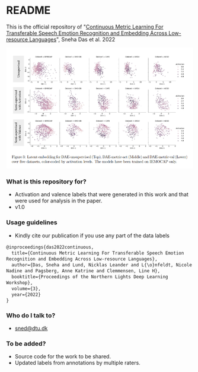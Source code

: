 # README #

This is the official repository of 
"[Continuous Metric Learning For Transferable Speech Emotion Recognition and Embedding Across Low-resource Languages](https://septentrio.uit.no/index.php/nldl/article/view/6300)", Sneha Das et al. 2022

![Scatterplot](https://github.com/DTUComputeStatisticsAndDataAnalysis/Continuous-Metric-Learning-For-Transferable-Speech-Emotion-Recognition-and-Embedding/blob/main/figures/Screenshot%20from%202022-05-10%2016-54-16.png?raw=true)

### What is this repository for? ###

* Activation and valence labels that were generated in this work and that were used for analysis in the paper.  
* v1.0

### Usage guidelines ###

* Kindly cite our publication if you use any part of the data labels

```
@inproceedings{das2022continuous,
  title={Continuous Metric Learning For Transferable Speech Emotion Recognition and Embedding Across Low-resource Languages},
  author={Das, Sneha and Lund, Nicklas Leander and L{\o}nfeldt, Nicole Nadine and Pagsberg, Anne Katrine and Clemmensen, Line H},
  booktitle={Proceedings of the Northern Lights Deep Learning Workshop},
  volume={3},
  year={2022}
}

```

### Who do I talk to? ###

* sned@dtu.dk

### To be added? ###

* Source code for the work to be shared.
* Updated labels from annotations by multiple raters.

